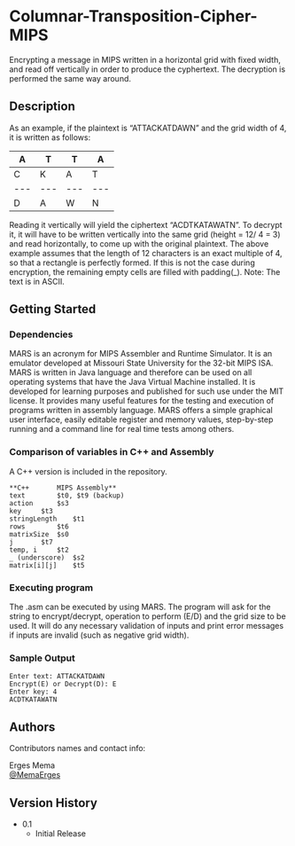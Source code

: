 # Columnar-Transposition-Cipher-MIPS

Encrypting a message in MIPS written in a horizontal grid with fixed width, and read off vertically in order to produce the cyphertext. The decryption is performed the same way around.

## Description

As an example, if the plaintext is “ATTACKATDAWN” and the grid width of 4, it is written as follows:

| A | T | T | A |
|---|---|---|---|
| C | K | A | T |
|---|---|---|---|
| D | A | W | N |

Reading it vertically will yield the ciphertext “ACDTKATAWATN”. To decrypt it, it will have to be written vertically into the same grid (height = 12/ 4 = 3) and read horizontally, to come up with the original plaintext.
The above example assumes that the length of 12 characters is an exact multiple of 4, so that a rectangle is perfectly formed. If this is not the case during encryption, the remaining empty cells are filled with padding(_).
Note: The text is in ASCII.

## Getting Started

### Dependencies

MARS is an acronym for MIPS Assembler and Runtime Simulator. It is an emulator developed at Missouri State University for the 32-bit MIPS ISA. MARS is written in Java language and therefore can be used on all operating systems that have the Java Virtual Machine installed. It is developed for learning purposes and published for such use under the MIT license. It provides many useful features for the testing and execution of programs written in assembly language. MARS offers a simple graphical user interface, easily editable register and memory values, step-by-step running and a command line for real time tests among others. 

### Comparison of variables in C++ and Assembly

A C++ version is included in the repository.

```
**C++		MIPS Assembly**
text		$t0, $t9 (backup)
action 		$s3
key		$t3
stringLength	$t1
rows		$t6
matrixSize	$s0
j		$t7
temp, i		$t2
_ (underscore)	$s2
matrix[i][j]	$t5
```

### Executing program

The .asm can be executed by using MARS.
The program will ask for the string to encrypt/decrypt, operation to perform (E/D) and the grid size to be used.
It will do any necessary validation of inputs and print error messages if inputs are invalid (such as negative grid width).

### Sample Output
```
Enter text: ATTACKATDAWN
Encrypt(E) or Decrypt(D): E
Enter key: 4
ACDTKATAWATN
```

## Authors

Contributors names and contact info:

Erges Mema  
[@MemaErges](https://twitter.com/memaerges)

## Version History

* 0.1
    * Initial Release


